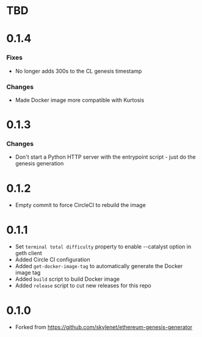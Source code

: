 # TBD

# 0.1.4
### Fixes
* No longer adds 300s to the CL genesis timestamp

### Changes
* Made Docker image more compatible with Kurtosis

# 0.1.3
### Changes
* Don't start a Python HTTP server with the entrypoint script - just do the genesis generation

# 0.1.2
* Empty commit to force CircleCI to rebuild the image

# 0.1.1
* Set `terminal total difficulty` property to enable --catalyst option in geth client
* Added Circle CI configuration
* Added `get-docker-image-tag` to automatically generate the Docker image tag
* Added `build` script to build Docker image
* Added `release` script to cut new releases for this repo

# 0.1.0
* Forked from https://github.com/skylenet/ethereum-genesis-generator
